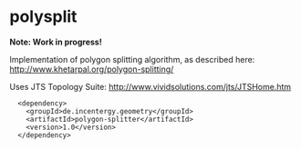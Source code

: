 # polysplit

**Note: Work in progress!**

Implementation of polygon splitting algorithm, as described here: http://www.khetarpal.org/polygon-splitting/

Uses JTS Topology Suite: http://www.vividsolutions.com/jts/JTSHome.htm

```
  <dependency>
    <groupId>de.incentergy.geometry</groupId>
    <artifactId>polygon-splitter</artifactId>
    <version>1.0</version>
  </dependency>
```
